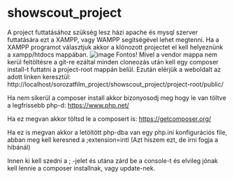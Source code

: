 # showscout_project
A project futtatásához szükség lesz házi apache és mysql szerver futtatására ezt a XAMPP, vagy WAMPP segítségével lehet megtenni.
Ha a XAMPP programot választjuk akkor a klónozott projectet el kell helyeznünk a xampp/htdocs mappában.
![image](https://github.com/user-attachments/assets/6393bf1d-c118-4f4b-8e36-a8668871f243)
Fontos! Mivel a vendor mappa nem kerül feltöltésre a git-re ezáltal minden cloneozás után kell egy composer install-t futtatni a project-root mappán belül.
Ezután elérjük a weboldalt az adott linken keresztül: http://localhost/sorozatfilm_project/showscout_project/project-root/public/

Ha nem sikerül a composer install akkor bizonyosodj meg hogy le van töltve a legfrissebb php-d: https://www.php.net/

Ha ez megvan akkor töltsd le a composert is: https://getcomposer.org/

Ha ez is megvan akkor a letöltött php-dba van egy php.ini konfigurációs file, abban meg kell keresned a ;extension=intl (Azt hiszem ezt, de írni fogja a hibánál)

Innen ki kell szedni a ; -jelet és utána zárd be a console-t és elvileg jónak kell lennie a composer installnak, vagy update-nek.
